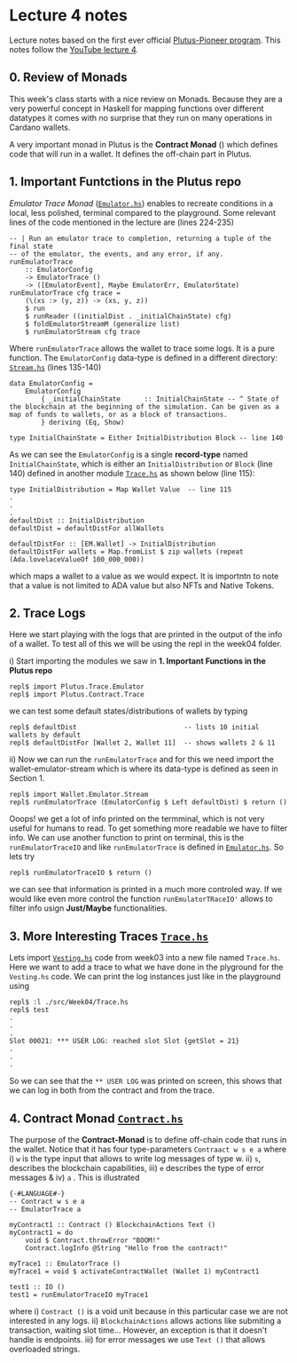 # Lecture 4 notes
Lecture notes based on the first ever official [Plutus-Pioneer program](https://github.com/input-output-hk/plutus-pioneer-program). This notes follow the [YouTube lecture 4](https://www.youtube.com/watch?v=FUglEDP5brI&t=7116s).


## 0. Review of Monads

This week's class starts with a nice review on Monads. Because they are a very powerful concept in Haskell for mapping functions over different datatypes it comes with no surprise that they run on many operations in Cardano wallets.

A very important monad in Plutus is the **Contract Monad** ([]()) which defines code that will run in a wallet. It defines the off-chain part in Plutus.

## 1. Important Funtctions in the Plutus repo

*Emulator Trace Monad* ([`Emulator.hs`](https://github.com/input-output-hk/plutus/blob/master/plutus-contract/src/Plutus/Trace/Emulator.hs)) enables to recreate conditions in a local, less polished, terminal compared to the playground. Some relevant lines of the code mentioned in the lecture are (lines 224-235)

    -- | Run an emulator trace to completion, returning a tuple of the final state
    -- of the emulator, the events, and any error, if any.
    runEmulatorTrace
        :: EmulatorConfig
        -> EmulatorTrace ()
        -> ([EmulatorEvent], Maybe EmulatorErr, EmulatorState)
    runEmulatorTrace cfg trace =
        (\(xs :> (y, z)) -> (xs, y, z))
        $ run
        $ runReader ((initialDist . _initialChainState) cfg)
        $ foldEmulatorStreamM (generalize list)
        $ runEmulatorStream cfg trace
        
Where `runEmulatorTrace` allows the wallet to trace some logs. It is a pure function. The `EmulatorConfig` data-type is defined in a different directory: [`Stream.hs`](https://github.com/input-output-hk/plutus/blob/master/plutus-contract/src/Wallet/Emulator/Stream.hs) (lines 135-140)

    data EmulatorConfig =
        EmulatorConfig
            { _initialChainState      :: InitialChainState -- ^ State of the blockchain at the beginning of the simulation. Can be given as a map of funds to wallets, or as a block of transactions.
            } deriving (Eq, Show)

    type InitialChainState = Either InitialDistribution Block -- line 140

As we can see    the `EmulatorConfig` is a single **record-type** named `InitialChainState`, which is either an `InitialDistribution` or `Block` (line 140) defined in another module [`Trace.hs`](https://github.com/input-output-hk/plutus/blob/master/plutus-contract/src/Plutus/Contract/Trace.hs) as shown below (line 115):

    type InitialDistribution = Map Wallet Value  -- line 115
    .
    .
    .
    defaultDist :: InitialDistribution
    defaultDist = defaultDistFor allWallets

    defaultDistFor :: [EM.Wallet] -> InitialDistribution
    defaultDistFor wallets = Map.fromList $ zip wallets (repeat (Ada.lovelaceValueOf 100_000_000))

which maps a wallet to a value as we would expect. It is importntn to note that a value is not limited to ADA value but also NFTs and Native Tokens.

## 2. Trace Logs 

Here we start playing with the logs that are printed in the output of the info of a wallet. To test all of this we will be using the repl in the week04 folder. 

i) Start importing the modules we saw in **1. Important Functions in the Plutus repo**

    repl$ import Plutus.Trace.Emulator
    repl$ import Plutus.Contract.Trace
    
we can test some default states/distributions of wallets by typing

    repl$ defaultDist                           -- lists 10 initial wallets by default
    repl$ defaultDistFor [Wallet 2, Wallet 11]  -- shows wallets 2 & 11
      
ii) Now we can run the `runEmulatorTrace` and for this we need import the wallet-emulator-stream which is where its data-type is defined as seen in Section 1. 

    repl$ import Wallet.Emulator.Stream
    repl$ runEmulatorTrace (EmulatorConfig $ Left defaultDist) $ return ()
    
Ooops! we get a lot of info printed on the termminal, which is not very useful for humans to read. To get something more readable we have to filter info. We can use another function to print on terminal, this is the `runEmulatorTraceIO` and like `runEmulatorTrace` is defined in [`Emulator.hs`](https://github.com/input-output-hk/plutus/blob/master/plutus-contract/src/Plutus/Trace/Emulator.hs). So lets try

    repl$ runEmulatorTraceIO $ return ()
    
we can see that information is printed in a much more controled way. If we would like even more control the function `runEmulatorTRaceIO'` allows to filter info usign **Just/Maybe** functionalities.

## 3. More Interesting Traces [`Trace.hs`](https://github.com/Igodlab/plutus-pioneer-program/blob/main/code/week04/src/Week04/Trace.hs)

Lets import [`Vesting.hs`](https://github.com/Igodlab/plutus-pioneer-program/blob/main/code/week03/src/Week03/Vesting.hs) code from week03 into a new file named `Trace.hs`. Here we want to add a trace to what we have done in the plyground for the `Vesting.hs` code. We can print the log instances just like in the playground using

    repl$ :l ./src/Week04/Trace.hs
    repl$ test
    .
    .
    .
    Slot 00021: *** USER LOG: reached slot Slot {getSlot = 21}
    .
    .
    .
    
So we can see that the `** USER LOG` was printed on screen, this shows that we can log in both from the contract and from the trace.
    
## 4. Contract Monad [`Contract.hs`](https://github.com/Igodlab/plutus-pioneer-program/blob/main/code/week04/src/Week04/Contract.hs)

The purpose of the **Contract-Monad** is to define off-chain code that runs in the wallet. Notice that it has four type-parameters `Contraact w s e a` where i) `w` is the type input that allows to write log messages of type w. ii) `s`, describes the blockchain capabilities, iii) `e` describes the type of error messages & iv) `a` . This is illustrated 

    {-#LANGUAGE#-}
    -- Contract w s e a
    -- EmulatorTrace a

    myContract1 :: Contract () BlockchainActions Text ()
    myContract1 = do
        void $ Contract.throwError "BOOM!"
        Contract.logInfo @String "Hello from the contract!"

    myTrace1 :: EmulatorTrace ()
    myTrace1 = void $ activateContractWallet (Wallet 1) myContract1

    test1 :: IO ()
    test1 = runEmulatorTraceIO myTrace1

where i) `Contract ()` is a void unit because in this particular case we are not interested in any logs. ii) `BlockchainActions` allows actions like submiting a transaction, waiting slot time... However, an exception is that it doesn't handle is endpoints. iii) for error messages we use `Text ()` that allows overloaded strings.









































 



